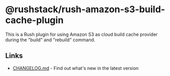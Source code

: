 # @rushstack/rush-amazon-s3-build-cache-plugin

This is a Rush plugin for using Amazon S3 as cloud build cache provider during the "build" and "rebuild" command.

## Links

- [CHANGELOG.md](
  https://github.com/microsoft/rushstack/blob/master/rush-plugins/rush-amazon-s3-build-cache-plugin/CHANGELOG.md) - Find
  out what's new in the latest version

